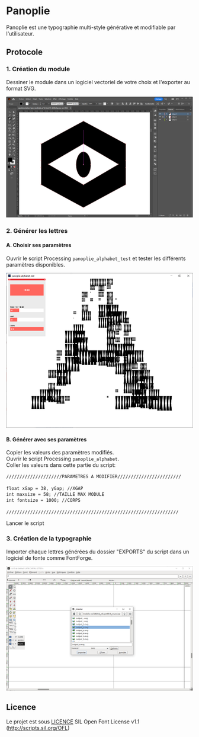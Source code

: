 # Panoplie
Panoplie est une typographie multi-style générative et modifiable par l'utilisateur.

## Protocole
### 1. Création du module
Dessiner le module dans un logiciel vectoriel de votre choix et l'exporter au format SVG.

![alt text](https://github.com/aurelienmaufroid/panoplie-font/blob/main/documentation/step1.png)


### 2. Générer les lettres
#### A. Choisir ses paramètres
Ouvrir le script Processing `panoplie_alphabet_test` et tester les différents paramètres disponibles.

![alt text](https://github.com/aurelienmaufroid/panoplie-font/blob/main/documentation/step2.2.png)

#### B. Générer avec ses paramètres
Copier les valeurs des paramètres modifiés.<br/>
Ouvrir le script Processing `panoplie_alphabet`.<br/>
Coller les valeurs dans cette partie du script:
```
/////////////////////PARAMETRES A MODIFIER////////////////////////

float xGap = 38, yGap; //XGAP
int maxsize = 58; //TAILLE MAX MODULE
int fontsize = 1000; //CORPS

/////////////////////////////////////////////////////////////////
```
Lancer le script

### 3. Création de la typographie
Importer chaque lettres générées du dossier "EXPORTS" du script dans un logiciel de fonte comme FontForge.

![alt text](https://github.com/aurelienmaufroid/panoplie-font/blob/main/documentation/step3.png)

## Licence
Le projet est sous [LICENCE](https://github.com/aurelienmaufroid/panoplie-font/blob/main/LICENSE) SIL Open Font License v1.1 (http://scripts.sil.org/OFL)
